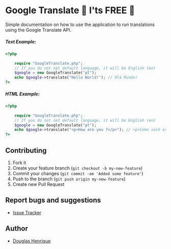 # Google Translate 💬 I'ts FREE 💞
Simple documentation on how to use the application to run translations using the Google Translate API.

##### Text Example:
```php
<?php
    
    require "GoogleTranslate.php";
    // If you do not set default language, it will be English (en)
    $google = new GoogleTranslate("pt");
    echo $google->translate("Hello World!"); // Olá Mundo!
?>
```

##### HTML Example:
```php
<?php
    
    require "GoogleTranslate.php";
    // If you do not set default language, it will be English (en)
    $google = new GoogleTranslate("pt");
    echo $google->translate("<p>How are you ?</p>"); // <p>Como você está?</p>
?>
```

## Contributing

1. Fork it
2. Create your feature branch (`git checkout -b my-new-feature`)
3. Commit your changes (`git commit -am 'Added some feature'`)
4. Push to the branch (`git push origin my-new-feature`)
5. Create new Pull Request

## Report bugs and suggestions
* [Issue Tracker](https://github.com/douglashsilva/Symfony-Ecommerce/issues)

## Author
 * [Douglas Henrique](https://github.com/douglashsilva)